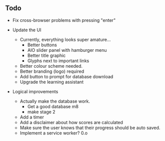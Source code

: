 ## Todo

* Fix cross-browser problems with pressing "enter"

* Update the UI
    - Currently, everything looks super amature...
        + Better buttons
        + AIO slider panel with hamburger menu
        + Better title graphic
        + Glyphs next to important links
    - Better colour scheme needed.
    - Better branding (logo) required
    - Add button to prompt for database download
    - Upgrade the learning assistant

* Logical improvements
    - Actually make the database work.
        + Get a good database m8
        + make stage 2
    - Add a timer
    - Add a disclaimer about how scores are calculated
    - Make sure the user knows that their progress should be auto saved.
    - Implement a service worker? 0.o